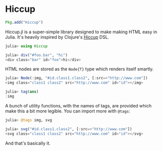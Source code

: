 # Hiccup

```julia
Pkg.add("Hiccup")
```

Hiccup.jl is a super-simple library designed to make making HTML easy in Julia. It's heavily inspired by Clojure's [Hiccup](https://github.com/weavejester/hiccup) DSL.

```julia
julia> using Hiccup

julia> div("#foo.bar", "hi")
<div class="bar" id="foo">hi</div>
```

HTML nodes are stored as the `Node{T}` type which renders itself smartly.

```julia
julia> Node(:img, "#id.class1.class2", [:src=>"http://www.com"])
<img class="class1 class2" src="http://www.com" id="id"></img>

julia> tag(ans)
:img
```

A bunch of utility functions, with the names of tags, are provided which make this a bit more legible. You can import more with `@tags`:

```julia
julia> @tags img, svg

julia> svg("#id.class1.class2", [:src=>"http://www.com"])
<svg class="class1 class2" src="http://www.com" id="id"></svg>
```

And that's basically it.
